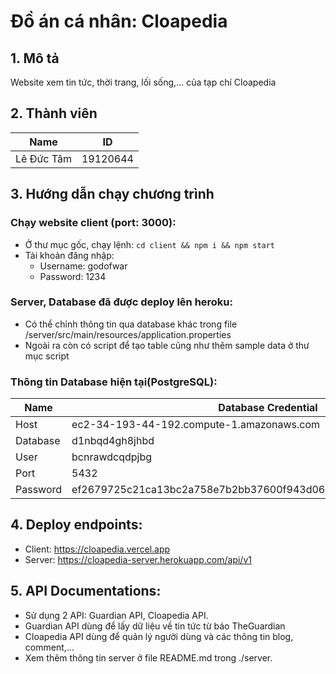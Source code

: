 # Đồ án cá nhân: Cloapedia

## 1. Mô tả
Website xem tin tức, thời trang, lối sống,... của tạp chí Cloapedia


## 2. Thành viên

| Name             | ID       |
| ---------------- | -------- |
| Lê Đức Tâm       | 19120644 |


## 3. Hướng dẫn chạy chương trình

### Chạy website client (port: 3000):

-   Ở thư mục gốc, chạy lệnh:
    `cd client && npm i && npm start`
-   Tài khoản đăng nhập:
    -   Username: godofwar
    -   Password: 1234

### Server, Database đã được deploy lên heroku:
-   Có thể chỉnh thông tin qua database khác trong file /server/src/main/resources/application.properties
-   Ngoài ra còn có script để tạo table cũng như thêm sample data ở thư mục script

### Thông tin Database hiện tại(PostgreSQL):
| Name     | Database Credential                                                                                                                                      |
| -------- | -------------------------------------------------------------------------------------------------------------------------------------------------------- |
| Host     | ec2-34-193-44-192.compute-1.amazonaws.com                                                                                                                |
| Database | d1nbqd4gh8jhbd                                                                                                                                           | 
| User     | bcnrawdcqdpjbg                                                                                                                                           |
| Port     | 5432                                                                                                                                                     | 
| Password | ef2679725c21ca13bc2a758e7b2bb37600f943d06a6399ee09577ffa063678c4

## 4. Deploy endpoints:
-   Client: https://cloapedia.vercel.app
-   Server: https://cloapedia-server.herokuapp.com/api/v1

## 5. API Documentations:
-   Sử dụng 2 API: Guardian API, Cloapedia API.
-   Guardian API dùng để lấy dữ liệu về tin tức từ báo TheGuardian
-   Cloapedia API dùng để quản lý người dùng và các thông tin blog, comment,...
-   Xem thêm thông tin server ở file README.md trong ./server.

